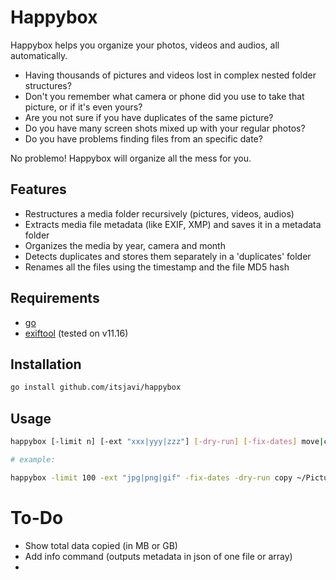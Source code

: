 # Happybox

Happybox helps you organize your photos, videos and audios, all automatically.

- Having thousands of pictures and videos lost in complex nested folder structures?
- Don't you remember what camera or phone did you use to take that picture, or if it's even yours?
- Are you not sure if you have duplicates of the same picture?
- Do you have many screen shots mixed up with your regular photos?
- Do you have problems finding files from an specific date?

No problemo! Happybox will organize all the mess for you.

## Features

- Restructures a media folder recursively (pictures, videos, audios)
- Extracts media file metadata (like EXIF, XMP) and saves it in a metadata folder
- Organizes the media by year, camera and month
- Detects duplicates and stores them separately in a 'duplicates' folder
- Renames all the files using the timestamp and the file MD5 hash


## Requirements

- [go](https://github.com/golang/go)
- [exiftool](https://github.com/exiftool/exiftool) (tested on v11.16)


## Installation

```bash
go install github.com/itsjavi/happybox

```

## Usage

```bash
happybox [-limit n] [-ext "xxx|yyy|zzz"] [-dry-run] [-fix-dates] move|copy <src> [<dest>]

# example:

happybox -limit 100 -ext "jpg|png|gif" -fix-dates -dry-run copy ~/Pictures ./happybox-test

```

# To-Do

- Show total data copied (in MB or GB)
- Add info command (outputs metadata in json of one file or array)
-